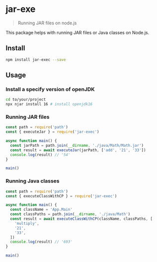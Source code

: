 # jar-exe

> Running JAR files on node.js

This package helps with running JAR files or Java classes on Node.js.

## Install

```bash
npm install jar-exec --save
```

## Usage

### Install a specify version of openJDK

```bash
cd to/your/project
npx njar install 16 # install openjdk16
```

### Running JAR files

```javascript
const path = require('path')
const { executeJar } = require('jar-exec')

async function main() {
  const jarPath = path.join(__dirname, './java/Math/Math.jar')
  const result = await executeJar(jarPath, ['add', '21', '33'])
  console.log(result) // '54'
}

main()
```

### Running Java classes

```javascript
const path = require('path')
const { executeClassWithCP } = require('jar-exec')

async function main() {
  const className = 'App.Main'
  const classPaths = path.join(__dirname, './java/Math')
  const result = await executeClassWithCP(className, classPaths, [
    'multiply',
    '21',
    '33',
  ])
  console.log(result) // '693'
}

main()
```
